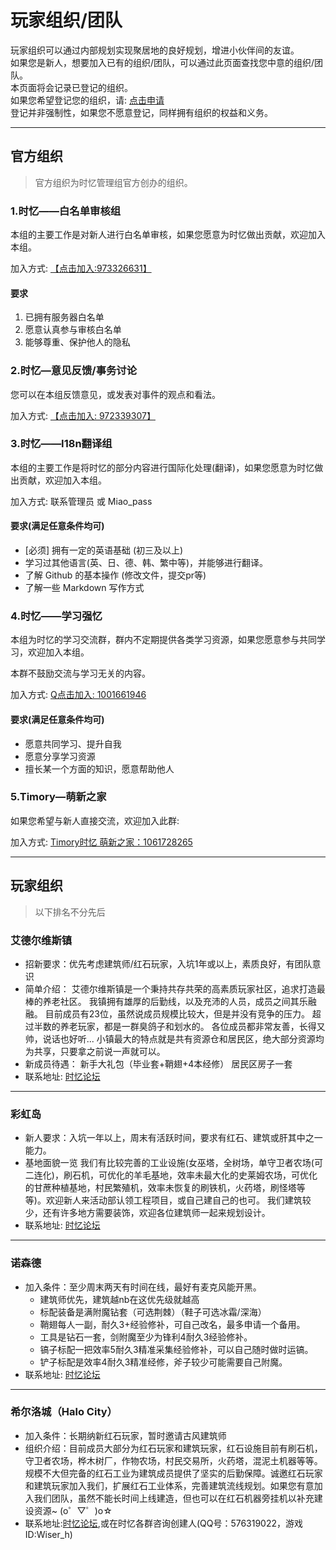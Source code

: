# 玩家组织/团队

玩家组织可以通过内部规划实现聚居地的良好规划，增进小伙伴间的友谊。  
如果您是新人，想要加入已有的组织/团队，可以通过此页面查找您中意的组织/团队。  
本页面将会记录已登记的组织。  
如果您希望登记您的组织，请: [点击申请](https://bbs.mcshiyi.com/d/3)  
登记并非强制性，如果您不愿意登记，同样拥有组织的权益和义务。

-----

## 官方组织

> 官方组织为时忆管理组官方创办的组织。

### 1.时忆——白名单审核组

本组的主要工作是对新人进行白名单审核，如果您愿意为时忆做出贡献，欢迎加入本组。  

加入方式: [【点击加入:973326631】](https://jq.qq.com/?_wv=1027&k=5txDGWk)

#### 要求
1. 已拥有服务器白名单
2. 愿意认真参与审核白名单
3. 能够尊重、保护他人的隐私

### 2.时忆—意见反馈/事务讨论

您可以在本组反馈意见，或发表对事件的观点和看法。

加入方式: [【点击加入: 972339307】](https://jq.qq.com/?_wv=1027&k=5eDeMnY)

### 3.时忆——I18n翻译组

本组的主要工作是将时忆的部分内容进行国际化处理(翻译)，如果您愿意为时忆做出贡献，欢迎加入本组。  

加入方式: 联系管理员 或 Miao_pass

#### 要求(满足任意条件均可)
- [必须] 拥有一定的英语基础 (初三及以上)
- 学习过其他语言(英、日、德、韩、繁中等)，并能够进行翻译。
- 了解 Github 的基本操作 (修改文件，提交pr等)
- 了解一些 Markdown 写作方式

### 4.时忆——学习强忆

本组为时忆的学习交流群，群内不定期提供各类学习资源，如果您愿意参与共同学习，欢迎加入本组。
 
本群不鼓励交流与学习无关的内容。

加入方式: [Q点击加入: 1001661946](https://jq.qq.com/?_wv=1027&k=5vEaW9i)

#### 要求(满足任意条件均可)
- 愿意共同学习、提升自我
- 愿意分享学习资源
- 擅长某一个方面的知识，愿意帮助他人


### 5.Timory—萌新之家

如果您希望与新人直接交流，欢迎加入此群:

加入方式: [Timory时忆 萌新之家：1061728265](https://jq.qq.com/?_wv=1027&k=5t9HCbT)


-----

## 玩家组织

> 以下排名不分先后

### 艾德尔维斯镇

- 招新要求：优先考虑建筑师/红石玩家，入坑1年或以上，素质良好，有团队意识
- 简单介绍：
  艾德尔维斯镇是一个秉持共存共荣的高素质玩家社区，追求打造最棒的养老社区。
  我镇拥有雄厚的后勤线，以及充沛的人员，成员之间其乐融融。
  目前成员有23位，虽然说成员规模比较大，但是并没有竞争的压力。
  超过半数的养老玩家，都是一群臭鸽子和划水的。
  各位成员都非常友善，长得又帅，说话也好听...
  小镇最大的特点就是共有资源仓和居民区，绝大部分资源均为共享，只要拿之前说一声就可以。
- 新成员待遇：
  新手大礼包（毕业套+鞘翅+4本经修）
  居民区房子一套
- 联系地址: [时忆论坛](https://bbs.mcshiyi.com/d/40)

-----

### 彩虹岛

- 新人要求：入坑一年以上，周末有活跃时间，要求有红石、建筑或肝其中之一能力。
- 基地面貌一览
  我们有比较完善的工业设施(女巫塔，全树场，单守卫者农场(可二连化)，刷石机，可优化的羊毛基地，效率未最大化的史莱姆农场，可优化的甘蔗种植基地，村民繁殖机，效率未恢复的刷铁机，火药塔，刷怪塔等等)。欢迎新人来活动部认领工程项目，或自己建自己的也可。
  我们建筑较少，还有许多地方需要装饰，欢迎各位建筑师一起来规划设计。
- 联系地址: [时忆论坛](https://bbs.mcshiyi.com/d/36)

-----

### 诺森德

- 加入条件：至少周末两天有时间在线，最好有麦克风能开黑。
    - 建筑师优先，建筑越nb在这优先级就越高
    - 标配装备是满附魔钻套（可选荆棘）（鞋子可选冰霜/深海）
    - 鞘翅每人一副，耐久3+经验修补，可自己改名，最多申请一个备用。
    - 工具是钻石一套，剑附魔至少为锋利4耐久3经验修补。
    - 镐子标配一把效率5耐久3精准采集经验修补，可以自己随时做时运镐。
    - 铲子标配是效率4耐久3精准经修，斧子较少可能需要自己附魔。
- 联系地址: [时忆论坛](https://bbs.mcshiyi.com/d/33)

-----

### 希尔洛城（Halo City）

- 加入条件：长期纳新红石玩家，暂时邀请古风建筑师
- 组织介绍：目前成员大部分为红石玩家和建筑玩家，红石设施目前有刷石机，守卫者农场，桦木树厂，作物农场，村民交易所，火药塔，混泥土机器等等。规模不大但完备的红石工业为建筑成员提供了坚实的后勤保障。诚邀红石玩家和建筑玩家加入我们，扩展红石工业体系，完善建筑流线规划。如果您有意加入我们团队，虽然不能长时间上线建造，但也可以在红石机器旁挂机以补充建设资源~
(o゜▽゜)o☆
- 联系地址:[时忆论坛](https://bbs.mcshiyi.com/d/184),或在时忆各群咨询创建人(QQ号：576319022，游戏ID:Wiser_h) 


